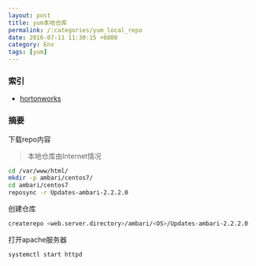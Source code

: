 ```yaml
---
layout: post
title: yum本地仓库
permalink: /:categories/yum_local_repo
date: 2016-07-11 11:30:15 +0800
category: Env
tags: [yum]
---
```


### 索引

* [hortonworks](http://docs.hortonworks.com/HDPDocuments/Ambari-2.2.2.0/bk_Installing_HDP_AMB/content/_setting_up_a_local_repository_with_no_internet_access.html)

### 摘要

下载repo内容

> 本地仓库由Internet情况

```bash
cd /var/www/html/
mkdir -p ambari/centos7/
cd ambari/centos7
reposync -r Updates-ambari-2.2.2.0
```

创建仓库

```bash
createrepo <web.server.directory>/ambari/<OS>/Updates-ambari-2.2.2.0
```

打开apache服务器

```bash
systemctl start httpd
```
